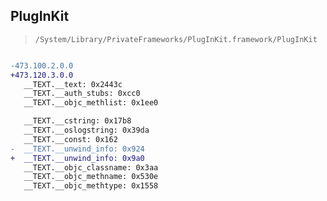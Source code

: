 ## PlugInKit

> `/System/Library/PrivateFrameworks/PlugInKit.framework/PlugInKit`

```diff

-473.100.2.0.0
+473.120.3.0.0
   __TEXT.__text: 0x2443c
   __TEXT.__auth_stubs: 0xcc0
   __TEXT.__objc_methlist: 0x1ee0

   __TEXT.__cstring: 0x17b8
   __TEXT.__oslogstring: 0x39da
   __TEXT.__const: 0x162
-  __TEXT.__unwind_info: 0x924
+  __TEXT.__unwind_info: 0x9a0
   __TEXT.__objc_classname: 0x3aa
   __TEXT.__objc_methname: 0x530e
   __TEXT.__objc_methtype: 0x1558

```

